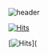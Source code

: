 ![header](https://capsule-render.vercel.app/api?type=waving&color=timeAuto&section=header&height=130&text=Hello+YEONSONG&animation=blink&fontSize=80&fontAlignY=70&fontColor=f2f2f2&)

[![Hits](https://hits.seeyoufarm.com/api/count/incr/badge.svg?url=https%3A%2F%2Fgithub.com%2FHaesong-0622&count_bg=%2379C83D&title_bg=%23555555&icon=apachecassandra.svg&icon_color=%23E7E7E7&title=hits&edge_flat=true)](https://hits.seeyoufarm.com)

[![Hits](https://hits.seeyoufarm.com/api/count/incr/badge.svg?url=https%3A%2F%2Fgithub.com%2Farominddo&count_bg=%23353866&title_bg=%23555555&icon=twoo.svg&icon_color=%23E7E7E7&title=Wellcome+YEONSONG&edge_flat=false)](
<!--
**Haesong-0622/Haesong-0622** is a ✨ _special_ ✨ repository because its `README.md` (this file) appears on your GitHub profile.

Here are some ideas to get you started:

- 🔭 I’m currently working on ...
- 🌱 I’m currently learning ...
- 👯 I’m looking to collaborate on ...
- 🤔 I’m looking for help with ...
- 💬 Ask me about ...
- 📫 How to reach me: ...
- 😄 Pronouns: ...
- ⚡ Fun fact: ...
-->
